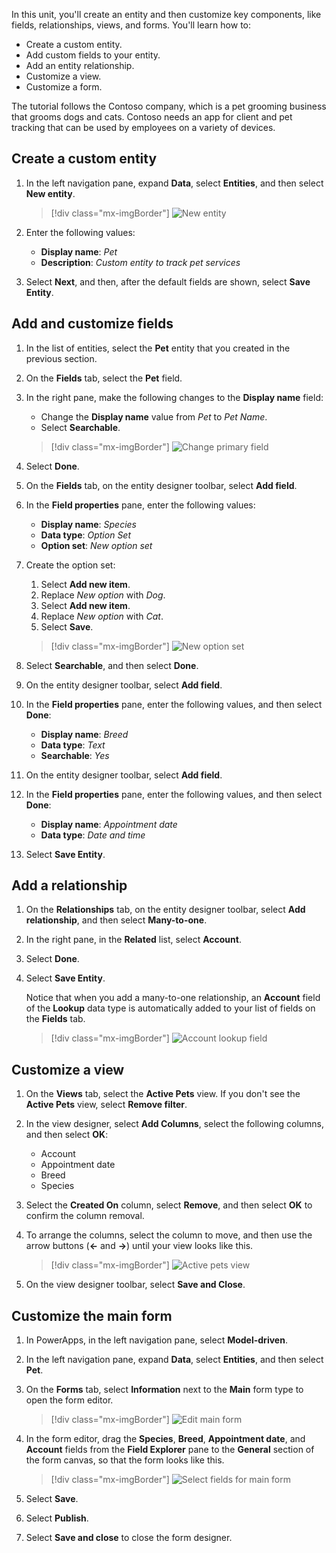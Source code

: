 In this unit, you'll create an entity and then customize key components, like fields, relationships, views, and forms. You'll learn how to:

- Create a custom entity.
- Add custom fields to your entity.
- Add an entity relationship.
- Customize a view.
- Customize a form.

The tutorial follows the Contoso company, which is a pet grooming business that grooms dogs and cats. Contoso needs an app for client and pet tracking that can be used by employees on a variety of devices.

## Create a custom entity

1. In the left navigation pane, expand **Data**, select **Entities**, and then select **New entity**.

    > [!div class="mx-imgBorder"]
    > ![New entity](../media/create-new-entity.png)

2. Enter the following values:

    - **Display name**: *Pet*
    - **Description**: *Custom entity to track pet services*

3. Select **Next**, and then, after the default fields are shown, select **Save Entity**.

## Add and customize fields

1. In the list of entities, select the **Pet** entity that you created in the previous section.
2. On the **Fields** tab, select the **Pet** field.
3. In the right pane, make the following changes to the **Display name** field:

    - Change the **Display name** value from *Pet* to *Pet Name*.
    - Select **Searchable**.

    > [!div class="mx-imgBorder"]
    > ![Change primary field](../media/primary-field.png)

3. Select **Done**.
4. On the **Fields** tab, on the entity designer toolbar, select **Add field**.
5. In the **Field properties** pane, enter the following values:

    - **Display name**: *Species*
    - **Data type**: *Option Set*
    - **Option set**: *New option set*

6. Create the option set:

    1. Select **Add new item**.
    2. Replace *New option* with *Dog*.
    3. Select **Add new item**.
    4. Replace *New option* with *Cat*.
    5. Select **Save**.

    > [!div class="mx-imgBorder"]
    > ![New option set](../media/optionset-add-items.png)

7. Select **Searchable**, and then select **Done**.
8. On the entity designer toolbar, select **Add field**.
9. In the **Field properties** pane, enter the following values, and then select **Done**:

    - **Display name**: *Breed*
    - **Data type**: *Text*
    - **Searchable**: *Yes*

10. On the entity designer toolbar, select **Add field**.
11. In the **Field properties** pane, enter the following values, and then select **Done**:

    - **Display name**: *Appointment date*
    - **Data type**: *Date and time*

12. Select **Save Entity**.

## Add a relationship

1. On the **Relationships** tab, on the entity designer toolbar, select **Add relationship**, and then select **Many-to-one**.
2. In the right pane, in the **Related** list, select **Account**.
3. Select **Done**.
4. Select **Save Entity**.

    Notice that when you add a many-to-one relationship, an **Account** field of the **Lookup** data type is automatically added to your list of fields on the **Fields** tab.

    > [!div class="mx-imgBorder"]
    > ![Account lookup field](../media/account-lookup-field.png)

## Customize a view

1. On the **Views** tab, select the **Active Pets** view. If you don't see the **Active Pets** view, select **Remove filter**.
2. In the view designer, select **Add Columns**, select the following columns, and then select **OK**:

    - Account
    - Appointment date
    - Breed
    - Species

3. Select the **Created On** column, select **Remove**, and then select **OK** to confirm the column removal.
4. To arrange the columns, select the column to move, and then use the arrow buttons (**\<-** and **-\>**) until your view looks like this.

    > [!div class="mx-imgBorder"]
    > ![Active pets view](../media/active-pets-view.png)

5. On the view designer toolbar, select **Save and Close**.

## Customize the main form

1. In PowerApps, in the left navigation pane, select **Model-driven**.
2. In the left navigation pane, expand **Data**, select **Entities**, and then select **Pet**.
3. On the **Forms** tab, select **Information** next to the **Main** form type to open the form editor.

    > [!div class="mx-imgBorder"]
    > ![Edit main form](../media/main-form-edit.png)

4. In the form editor, drag the **Species**, **Breed**, **Appointment date**, and **Account** fields from the **Field Explorer** pane to the **General** section of the form canvas, so that the form looks like this.

    > [!div class="mx-imgBorder"]
    > ![Select fields for main form](../media/main-form-edit2.png)

5. Select **Save**.
6. Select **Publish**.
7. Select **Save and close** to close the form designer.
